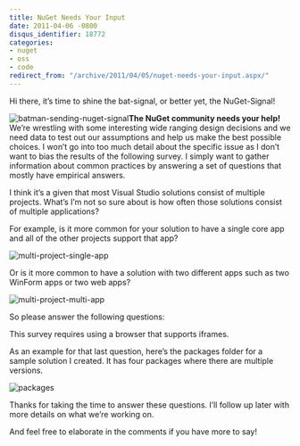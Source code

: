 ```yaml
---
title: NuGet Needs Your Input
date: 2011-04-06 -0800
disqus_identifier: 18772
categories:
- nuget
- oss
- code
redirect_from: "/archive/2011/04/05/nuget-needs-your-input.aspx/"
---
```


Hi there, it’s time to shine the bat-signal, or better yet, the
NuGet-Signal!

![batman-sending-nuget-signal](https://haacked.com/images/haacked_com/WindowsLiveWriter/Need-Your-Help_9F1D/batman-sending-nuget-signal_df9c27c8-24bb-414d-88b4-4800ad33c5d0.png "batman-sending-nuget-signal")**The
NuGet community needs your help!** We’re wrestling with some interesting
wide ranging design decisions and we need data to test out our
assumptions and help us make the best possible choices. I won’t go into
too much detail about the specific issue as I don’t want to bias the
results of the following survey. I simply want to gather information
about common practices by answering a set of questions that mostly have
empirical answers.

I think it’s a given that most Visual Studio solutions consist of
multiple projects. What’s I’m not so sure about is how often those
solutions consist of multiple applications?

For example, is it more common for your solution to have a single core
app and all of the other projects support that app?

![multi-project-single-app](https://haacked.com/images/haacked_com/WindowsLiveWriter/Need-Your-Help_9F1D/multi-project-single-app_1211289e-7934-4f72-b8d3-678ac4bcf85c.png "multi-project-single-app")

Or is it more common to have a solution with two different apps such as
two WinForm apps or two web apps?

![multi-project-multi-app](https://haacked.com/images/haacked_com/WindowsLiveWriter/Need-Your-Help_9F1D/multi-project-multi-app_26cf64c4-afd6-4a4d-923d-275c3ef85584.png "multi-project-multi-app")

So please answer the following questions:

This survey requires using a browser that supports iframes.

As an example for that last question, here’s the packages folder for a
sample solution I created. It has four packages where there are multiple
versions.

![packages](https://haacked.com/images/haacked_com/WindowsLiveWriter/Need-Your-Help_9F1D/packages_9c75cf40-9c85-4208-943b-d37b272e125d.png "packages")

Thanks for taking the time to answer these questions. I’ll follow up
later with more details on what we’re working on.

And feel free to elaborate in the comments if you have more to say!

